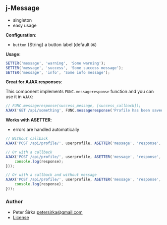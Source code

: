 ## j-Message

- singleton
- easy usage

__Configuration__:

- `button` {String} a button label (default `OK`)

__Usage__:

```javascript
SETTER('message', 'warning', 'Some warning');
SETTER('message', 'success', 'Some success message');
SETTER('message', 'info', 'Some info message');
```

__Great for AJAX responses__:

This component implements `FUNC.messageresponse` function and you can use it in `AJAX`:

```javascript
// FUNC.messageresponse(success_message, [success_callback]);
AJAX('GET /api/something', FUNC.messageresponse('Profile has been saved successfully'));
```

__Works with ASETTER__:

- errors are handled automatically

```javascript
// Without callback
AJAX('POST /api/profile/', userprofile, ASETTER('message', 'response', 'Profile has been saved successfully'));

// Or with a callback
AJAX('POST /api/profile/', userprofile, ASETTER('message', 'response', 'Profile has been saved successfully', function(response) {
	console.log(response);
}));

// Or with a callback and without message
AJAX('POST /api/profile/', userprofile, ASETTER('message', 'response', function(response) {
	console.log(response);
}));
````

### Author

- Peter Širka <petersirka@gmail.com>
- [License](https://www.totaljs.com/license/)